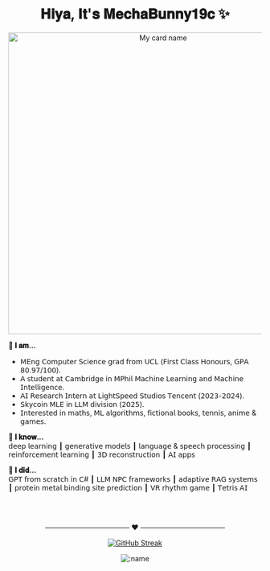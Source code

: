 <h1 align="center">
  𝐇𝐢𝐲𝐚, 𝐈𝐭'𝐬 𝐌𝐞𝐜𝐡𝐚𝐁𝐮𝐧𝐧𝐲𝟏𝟗𝐜 ✨
</h1>

<div align="center">
  <img src="https://cardivo.vercel.app/api?name=MechaBunny19c&description=I%20do%20%20ML%20projects%20and%20AI%20apps%20at%20work.%20I%20code%20interesting%20stuff%20in%20my%20free%20time.%20Nice%20to%20meet%20you%20%F0%9F%91%8B&image=https://github.com/zhuzihan728/zhuzihan728/blob/main/assets/bg.png?raw=true&backgroundColor=%23f6dddd&linkedin=Zihan%20Zhu&github=zhuzihan728&instagram=mechabunny19c&pattern=hideout&colorPattern=%23eaeaea" width="600" alt="My card name">
</div>

<p><strong>🤗 𝐈 𝐚𝐦...</strong><br>
  
- 𝖬𝖤𝗇𝗀 𝖢𝗈𝗆𝗉𝗎𝗍𝖾𝗋 𝖲𝖼𝗂𝖾𝗇𝖼𝖾 𝗀𝗋𝖺𝖽 𝖿𝗋𝗈𝗆 𝖴𝖢𝖫 (𝖥𝗂𝗋𝗌𝗍 𝖢𝗅𝖺𝗌𝗌 𝖧𝗈𝗇𝗈𝗎𝗋𝗌, 𝖦𝖯𝖠 𝟪𝟢.𝟫𝟩/𝟣𝟢𝟢).
- 𝖠 𝗌𝗍𝗎𝖽𝖾𝗇𝗍 𝖺𝗍 𝖢𝖺𝗆𝖻𝗋𝗂𝖽𝗀𝖾 𝗂𝗇 𝖬𝖯𝗁𝗂𝗅 𝖬𝖺𝖼𝗁𝗂𝗇𝖾 𝖫𝖾𝖺𝗋𝗇𝗂𝗇𝗀 𝖺𝗇𝖽 𝖬𝖺𝖼𝗁𝗂𝗇𝖾 𝖨𝗇𝗍𝖾𝗅𝗅𝗂𝗀𝖾𝗇𝖼𝖾.
- 𝖠𝖨 𝖱𝖾𝗌𝖾𝖺𝗋𝖼𝗁 𝖨𝗇𝗍𝖾𝗋𝗇 𝖺𝗍 𝖫𝗂𝗀𝗁𝗍𝖲𝗉𝖾𝖾𝖽 𝖲𝗍𝗎𝖽𝗂𝗈𝗌 𝖳𝖾𝗇𝖼𝖾𝗇𝗍 (𝟤𝟢𝟤𝟥-𝟤𝟢𝟤𝟦).
- 𝖲𝗄𝗒𝖼𝗈𝗂𝗇 𝖬𝖫𝖤 𝗂𝗇 𝖫𝖫𝖬 𝖽𝗂𝗏𝗂𝗌𝗂𝗈𝗇 (𝟤𝟢𝟤𝟧).
- 𝖨𝗇𝗍𝖾𝗋𝖾𝗌𝗍𝖾𝖽 𝗂𝗇 𝗆𝖺𝗍𝗁𝗌, 𝖬𝖫 𝖺𝗅𝗀𝗈𝗋𝗂𝗍𝗁𝗆𝗌, 𝖿𝗂𝖼𝗍𝗂𝗈𝗇𝖺𝗅 𝖻𝗈𝗈𝗄𝗌, 𝗍𝖾𝗇𝗇𝗂𝗌, 𝖺𝗇𝗂𝗆𝖾 &amp; 𝗀𝖺𝗆𝖾𝗌.

<p><strong>🐙 𝐈 𝐤𝐧𝐨𝐰...</strong><br>
𝖽𝖾𝖾𝗉 𝗅𝖾𝖺𝗋𝗇𝗂𝗇𝗀 ┃ 𝗀𝖾𝗇𝖾𝗋𝖺𝗍𝗂𝗏𝖾 𝗆𝗈𝖽𝖾𝗅𝗌 ┃ 𝗅𝖺𝗇𝗀𝗎𝖺𝗀𝖾 &amp; 𝗌𝗉𝖾𝖾𝖼𝗁 𝗉𝗋𝗈𝖼𝖾𝗌𝗌𝗂𝗇𝗀 ┃ 𝗋𝖾𝗂𝗇𝖿𝗈𝗋𝖼𝖾𝗆𝖾𝗇𝗍 𝗅𝖾𝖺𝗋𝗇𝗂𝗇𝗀 ┃ 𝟥𝖣 𝗋𝖾𝖼𝗈𝗇𝗌𝗍𝗋𝗎𝖼𝗍𝗂𝗈𝗇 ┃ 𝖠𝖨 𝖺𝗉𝗉𝗌</p>

<p><strong>🐝 𝐈 𝐝𝐢𝐝...</strong><br>
𝖦𝖯𝖳 𝖿𝗋𝗈𝗆 𝗌𝖼𝗋𝖺𝗍𝖼𝗁 𝗂𝗇 𝖢# ┃ 𝖫𝖫𝖬 𝖭𝖯𝖢 𝖿𝗋𝖺𝗆𝖾𝗐𝗈𝗋𝗄𝗌 ┃ 𝖺𝖽𝖺𝗉𝗍𝗂𝗏𝖾 𝖱𝖠𝖦 𝗌𝗒𝗌𝗍𝖾𝗆𝗌 ┃ 𝗉𝗋𝗈𝗍𝖾𝗂𝗇 𝗆𝖾𝗍𝖺𝗅 𝖻𝗂𝗇𝖽𝗂𝗇𝗀 𝗌𝗂𝗍𝖾 𝗉𝗋𝖾𝖽𝗂𝖼𝗍𝗂𝗈𝗇 ┃ 𝖵𝖱 𝗋𝗁𝗒𝗍𝗁𝗆 𝗀𝖺𝗆𝖾 ┃ 𝖳𝖾𝗍𝗋𝗂𝗌 𝖠𝖨 </p>
  <br><br>
<div align="center">
  
———————————— ❤️ ————————————

[![GitHub Streak](https://github-readme-streak-stats-eight.vercel.app/?user=zhuzihan728)](https://git.io/streak-stats)



<p align="center" width="100%">
    <img src="https://count.getloli.com/get/@cnt?theme=rule34" alt=":name" />
</p>

</div>
  <!-- <br><br>
  My tech stack:
    <table style="border-collapse: collapse; border: 0;">
        <tr style="border: none;">
        <td style="border: none;">
               <img src="https://img.shields.io/badge/python-%233776AB.svg?style=flat&logo=python&logoColor=white"/>
    <img src="https://img.shields.io/badge/tensorflow-%23FF6F00.svg?style=flat&logo=tensorflow&logoColor=white"/>
    <img src="https://img.shields.io/badge/pytorch-%23EE4C2C.svg?style=flat&logo=pytorch&logoColor=white"/>
    <img src="https://img.shields.io/badge/FastAPI-%23013243.svg?style=flat&logo=fastapi&logoColor=white"/>
    <img src="https://img.shields.io/badge/c%2B%2B-%2300599C.svg?style=flat&logo=c%2B%2B&logoColor=white"/>
    <img src="https://img.shields.io/badge/c%23-%23239120.svg?style=flat&logo=c-sharp&logoColor=white"/>
    <img src="https://img.shields.io/badge/unity-%23000000.svg?style=flat&logo=unity&logoColor=white"/>
    <img src="https://img.shields.io/badge/Unreal%20Engine-%23313131.svg?style=flat&logo=unreal-engine&logoColor=white"/>
    <img src="https://img.shields.io/badge/-azure-%23013243.svg?style=flat&logo=microsoft-azure&logoColor=white"/>
    <img src="https://img.shields.io/badge/git-%23F05033.svg?style=flat&logo=git&logoColor=white"/>
    <img src="https://img.shields.io/badge/visual%20studio%20code-%23007ACC.svg?style=flat&logo=visual-studio-code&logoColor=white"/>
    <img src="https://img.shields.io/badge/-adobe%20premiere%20pro-%23013243.svg?style=flat&logo=adobe-premiere-pro&logoColor=white"/>
    <img src="https://img.shields.io/badge/chatGPT-74aa9c?logo=openai&logoColor=white"/>
    <img src="https://img.shields.io/badge/-notion-%23013243.svg?style=flat&logo=notion&logoColor=white"/>
        </td>
        <td style="border: none;">
        <img src="https://github-readme-stats.vercel.app/api/top-langs/?username=zhuzihan728&hide=html,css,Jupyter+Notebook,ruby,Tex,javascript&langs_count=6&layout=compact" />
        </td>
        </tr>
    </table>




<!-- https://codeacg.xlog.app/github-mei-hua-ri-ji---you-cai-you-ai-wan-md

https://github.com/satyawikananda/satyawikananda/blob/master/README.md?plain=1 -->
